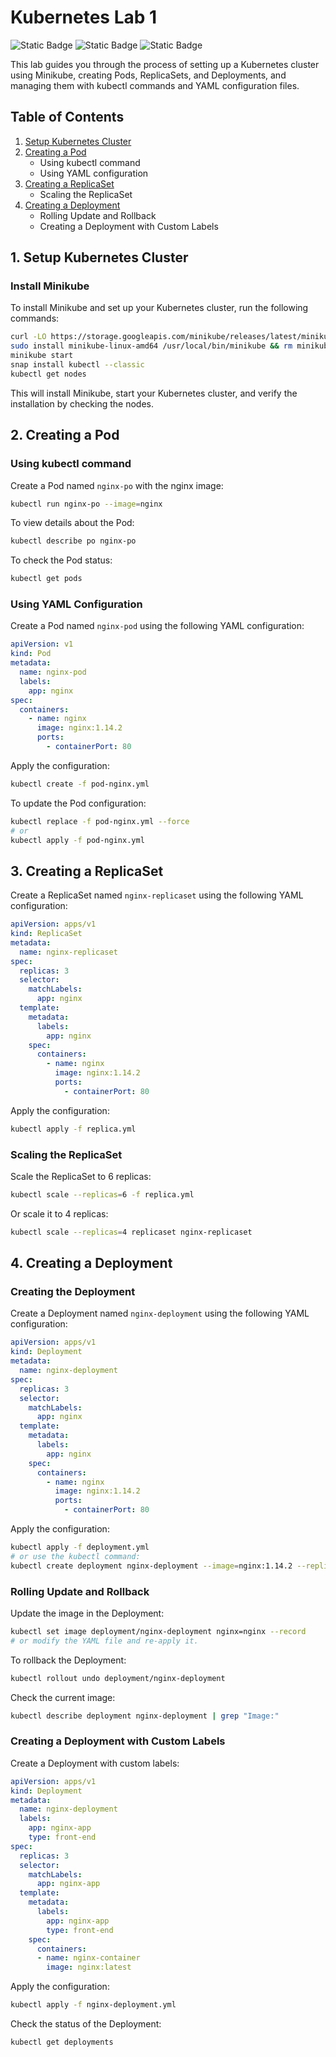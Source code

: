 # Kubernetes Lab 1

![Static Badge](https://img.shields.io/badge/build-Ubuntu-brightgreen?style=flat&logo=ubuntu&label=Linux&labelColor=Orange&color=red) ![Static Badge](https://img.shields.io/badge/nginx-1.18.0-grey?style=flat&logo=nginx&label=nginx&labelColor=darkgreen&color=grey) ![Static Badge](https://img.shields.io/badge/Kubernetes-1.30-cyan?style=plastic&logo=kubernetes)


This lab guides you through the process of setting up a Kubernetes cluster using Minikube, creating Pods, ReplicaSets, and Deployments, and managing them with kubectl commands and YAML configuration files.

## Table of Contents
1. [Setup Kubernetes Cluster](#1-setup-kubernetes-cluster)
2. [Creating a Pod](#2-creating-a-pod)
   - Using kubectl command
   - Using YAML configuration
3. [Creating a ReplicaSet](#3-creating-a-replicaset)
   - Scaling the ReplicaSet
4. [Creating a Deployment](#4-creating-a-deployment)
   - Rolling Update and Rollback
   - Creating a Deployment with Custom Labels

## 1. Setup Kubernetes Cluster

### Install Minikube

To install Minikube and set up your Kubernetes cluster, run the following commands:

```bash
curl -LO https://storage.googleapis.com/minikube/releases/latest/minikube-linux-amd64
sudo install minikube-linux-amd64 /usr/local/bin/minikube && rm minikube-linux-amd64
minikube start
snap install kubectl --classic
kubectl get nodes
```

This will install Minikube, start your Kubernetes cluster, and verify the installation by checking the nodes.

## 2. Creating a Pod

### Using kubectl command

Create a Pod named `nginx-po` with the nginx image:

```bash
kubectl run nginx-po --image=nginx
```

To view details about the Pod:

```bash
kubectl describe po nginx-po
```

To check the Pod status:

```bash
kubectl get pods
```

### Using YAML Configuration

Create a Pod named `nginx-pod` using the following YAML configuration:

```yaml
apiVersion: v1
kind: Pod
metadata:
  name: nginx-pod
  labels:
    app: nginx
spec:
  containers:
    - name: nginx
      image: nginx:1.14.2
      ports:
        - containerPort: 80
```

Apply the configuration:

```bash
kubectl create -f pod-nginx.yml
```

To update the Pod configuration:

```bash
kubectl replace -f pod-nginx.yml --force
# or
kubectl apply -f pod-nginx.yml
```

## 3. Creating a ReplicaSet

Create a ReplicaSet named `nginx-replicaset` using the following YAML configuration:

```yaml
apiVersion: apps/v1
kind: ReplicaSet
metadata:
  name: nginx-replicaset
spec:
  replicas: 3
  selector:
    matchLabels:
      app: nginx
  template:
    metadata:
      labels:
        app: nginx
    spec:
      containers:
        - name: nginx
          image: nginx:1.14.2
          ports:
            - containerPort: 80
```

Apply the configuration:

```bash
kubectl apply -f replica.yml
```

### Scaling the ReplicaSet

Scale the ReplicaSet to 6 replicas:

```bash
kubectl scale --replicas=6 -f replica.yml
```

Or scale it to 4 replicas:

```bash
kubectl scale --replicas=4 replicaset nginx-replicaset
```

## 4. Creating a Deployment

### Creating the Deployment

Create a Deployment named `nginx-deployment` using the following YAML configuration:

```yaml
apiVersion: apps/v1
kind: Deployment
metadata:
  name: nginx-deployment
spec:
  replicas: 3
  selector:
    matchLabels:
      app: nginx
  template:
    metadata:
      labels:
        app: nginx
    spec:
      containers:
        - name: nginx
          image: nginx:1.14.2
          ports:
            - containerPort: 80
```

Apply the configuration:

```bash
kubectl apply -f deployment.yml
# or use the kubectl command:
kubectl create deployment nginx-deployment --image=nginx:1.14.2 --replicas=3
```

### Rolling Update and Rollback

Update the image in the Deployment:

```bash
kubectl set image deployment/nginx-deployment nginx=nginx --record
# or modify the YAML file and re-apply it.
```

To rollback the Deployment:

```bash
kubectl rollout undo deployment/nginx-deployment
```

Check the current image:

```bash
kubectl describe deployment nginx-deployment | grep "Image:"
```

### Creating a Deployment with Custom Labels

Create a Deployment with custom labels:

```yaml
apiVersion: apps/v1
kind: Deployment
metadata:
  name: nginx-deployment
  labels:
    app: nginx-app
    type: front-end
spec:
  replicas: 3
  selector:
    matchLabels:
      app: nginx-app
  template:
    metadata:
      labels:
        app: nginx-app
        type: front-end
    spec:
      containers:
      - name: nginx-container
        image: nginx:latest
```

Apply the configuration:

```bash
kubectl apply -f nginx-deployment.yml
```

Check the status of the Deployment:

```bash
kubectl get deployments
```
